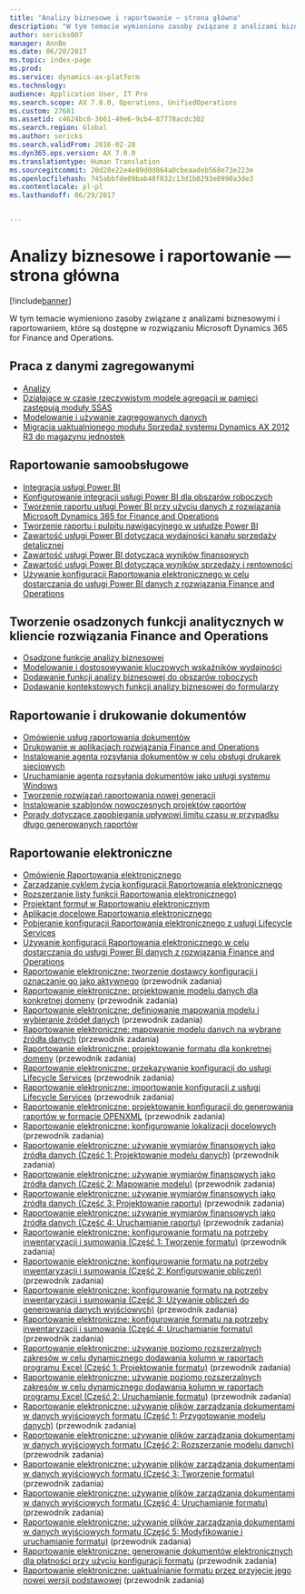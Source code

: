 ```yaml
---
title: "Analizy biznesowe i raportowanie — strona główna"
description: "W tym temacie wymieniono zasoby związane z analizami biznesowymi i raportowaniem, które są dostępne w rozwiązaniu Microsoft Dynamics 365 for Finance and Operations."
author: sericks007
manager: AnnBe
ms.date: 06/20/2017
ms.topic: index-page
ms.prod: 
ms.service: dynamics-ax-platform
ms.technology: 
audience: Application User, IT Pro
ms.search.scope: AX 7.0.0, Operations, UnifiedOperations
ms.custom: 27681
ms.assetid: c4624bc8-3661-49e6-9cb4-87778acdc302
ms.search.region: Global
ms.author: sericks
ms.search.validFrom: 2016-02-28
ms.dyn365.ops.version: AX 7.0.0
ms.translationtype: Human Translation
ms.sourcegitcommit: 20d28e22e4e89d0d864a0cbeaadeb568e73e223e
ms.openlocfilehash: 745abbfde09bab40f032c13d1b0293e0990a3de3
ms.contentlocale: pl-pl
ms.lasthandoff: 06/29/2017


---
```


# <a name="bi-amp-reporting-home-page"></a>Analizy biznesowe i raportowanie — strona główna

[!include[banner](../includes/banner.md)]


W tym temacie wymieniono zasoby związane z analizami biznesowymi i raportowaniem, które są dostępne w rozwiązaniu Microsoft Dynamics 365 for Finance and Operations. 

<a name="working-with-aggregate-data"></a>Praca z danymi zagregowanymi
---------------------------

-   [Analizy](analytics.md)
-   [Działające w czasie rzeczywistym modele agregacji w pamięci zastępują moduły SSAS](..\migration-upgrade\in-memory-real-time-aggregate-models.md)
-   [Modelowanie i używanie zagregowanych danych](model-aggregate-data.md)
-   [Migracja uaktualnionego modułu Sprzedaż systemu Dynamics AX 2012 R3 do magazynu jednostek](..\migration-upgrade\migrate-upgraded-cube-entity-store.md)

## <a name="self-service-reporting"></a>Raportowanie samoobsługowe
-   [Integracja usługi Power BI](power-bi-integration.md)
-   [Konfigurowanie integracji usługi Power BI dla obszarów roboczych](configure-power-bi-integration.md)
-   [Tworzenie raportu usługi Power BI przy użyciu danych z rozwiązania Microsoft Dynamics 365 for Finance and Operations](create-powerbi-report-data.md)
-   [Tworzenie raportu i pulpitu nawigacyjnego w usłudze Power BI](create-powerbi-report-dashboard.md)
-   [Zawartość usługi Power BI dotycząca wydajności kanału sprzedaży detalicznej](retail-channel-performance-dashboard-power-bi-data.md)
-   [Zawartość usługi Power BI dotycząca wyników finansowych](financial-performance-power-bi-content-pack.md)
-   [Zawartość usługi Power BI dotycząca wyników sprzedaży i rentowności](sales-profitability-performance-content-pack.md)
-   [Używanie konfiguracji Raportowania elektronicznego w celu dostarczania do usługi Power BI danych z rozwiązania Finance and Operations](general-electronic-reporting-report-configuration-get-data-powerbi.md)

## <a name="building-embedded-analytical-experiences-in-the-finance-and-operations-client"></a>Tworzenie osadzonych funkcji analitycznych w kliencie rozwiązania Finance and Operations
-   [Osadzone funkcje analizy biznesowej](analytics.md#embedded-business-intelligence)
-   [Modelowanie i dostosowywanie kluczowych wskaźników wydajności](analytics.md#kpi-modeling-and-customization)
-   [Dodawanie funkcji analizy biznesowej do obszarów roboczych](add-bi-workspaces.md)
-   [Dodawanie kontekstowych funkcji analizy biznesowej do formularzy](add-contextual-bi-forms.md)

## <a name="document-reporting-and-printing"></a>Raportowanie i drukowanie dokumentów
-   [Omówienie usług raportowania dokumentów](document-reporting-services.md)
-   [Drukowanie w aplikacjach rozwiązania Finance and Operations](print-documents.md)
-   [Instalowanie agenta rozsyłania dokumentów w celu obsługi drukarek sieciowych](install-document-routing-agent.md)
-   [Uruchamianie agenta rozsyłania dokumentów jako usługi systemu Windows](run-document-routing-agent-as-windows-service.md)
-   [Tworzenie rozwiązań raportowania nowej generacji](create-nextgen-reporting-solutions.md)
-   [Instalowanie szablonów nowoczesnych projektów raportów](install-modern-report-design-templates.md)
-   [Porady dotyczące zapobiegania upływowi limitu czasu w przypadku długo generowanych raportów](prevent-long-running-reports-timing-out.md)

## <a name="electronic-reporting"></a>Raportowanie elektroniczne
-   [Omówienie Raportowania elektronicznego](general-electronic-reporting.md)
-   [Zarządzanie cyklem życia konfiguracji Raportowania elektronicznego](general-electronic-reporting-manage-configuration-lifecycle.md)
-   [Rozszerzanie listy funkcji Raportowania elektronicznego)](general-electronic-reporting-formulas-list-extension.md)
-   [Projektant formuł w Raportowaniu elektronicznym](general-electronic-reporting-formula-designer.md)
-   [Aplikacje docelowe Raportowania elektronicznego](electronic-reporting-destinations.md)
-   [Pobieranie konfiguracji Raportowania elektronicznego z usługi Lifecycle Services](download-electronic-reporting-configuration-lcs.md)
-   [Używanie konfiguracji Raportowania elektronicznego w celu dostarczania do usługi Power BI danych z rozwiązania Finance and Operations](general-electronic-reporting-report-configuration-get-data-powerbi.md)
-   [Raportowanie elektroniczne: tworzenie dostawcy konfiguracji i oznaczanie go jako aktywnego](http://ax.help.dynamics.com/en/wiki/er-select-service-provider/) (przewodnik zadania)
-   [Raportowanie elektroniczne: projektowanie modelu danych dla konkretnej domeny](http://ax.help.dynamics.com/en/wiki/er-design-domain-specific-data-model/) (przewodnik zadania)
-   [Raportowanie elektroniczne: definiowanie mapowania modelu i wybieranie źródeł danych](http://ax.help.dynamics.com/en/wiki/er-define-model-mapping-and-select-data-sources/) (przewodnik zadania)
-   [Raportowanie elektroniczne: mapowanie modelu danych na wybrane źródła danych](http://ax.help.dynamics.com/en/wiki/er-map-data-model-to-selected-data-sources/) (przewodnik zadania)
-   [Raportowanie elektroniczne: projektowanie formatu dla konkretnej domeny](http://ax.help.dynamics.com/en/wiki/er-design-domain-specific-format/) (przewodnik zadania)
-   [Raportowanie elektroniczne: przekazywanie konfiguracji do usługi Lifecycle Services](http://ax.help.dynamics.com/en/wiki/upload-a-configuration-into-lifecycle-services/) (przewodnik zadania)
-   [Raportowanie elektroniczne: importowanie konfiguracji z usługi Lifecycle Services](http://ax.help.dynamics.com/en/wiki/import-a-configuration-from-lifecycle-services/) (przewodnik zadania)
-   [Raportowanie elektroniczne: projektowanie konfiguracji do generowania raportów w formacie OPENXML](http://ax.help.dynamics.com/en/wiki/design-a-configuration-for-generating-reports-in-openxml-format/) (przewodnik zadania)
-   [Raportowanie elektroniczne: konfigurowanie lokalizacji docelowych](http://ax.help.dynamics.com/en/wiki/configure-destinations/) (przewodnik zadania)
-   [Raportowanie elektroniczne: używanie wymiarów finansowych jako źródła danych (Część 1: Projektowanie modelu danych)](http://ax.help.dynamics.com/en/wiki/er-use-financial-dimensions-as-a-data-source-part-1-design-data-model/) (przewodnik zadania)
-   [Raportowanie elektroniczne: używanie wymiarów finansowych jako źródła danych (Część 2: Mapowanie modelu)](http://ax.help.dynamics.com/en/wiki/er-use-financial-dimensions-as-a-data-source-part-2-model-mapping/) (przewodnik zadania)
-   [Raportowanie elektroniczne: używanie wymiarów finansowych jako źródła danych (Część 3: Projektowanie raportu)](http://ax.help.dynamics.com/en/wiki/er-use-financial-dimensions-as-a-data-source-part-3-design-the-report/) (przewodnik zadania)
-   [Raportowanie elektroniczne: używanie wymiarów finansowych jako źródła danych (Część 4: Uruchamianie raportu)](http://ax.help.dynamics.com/en/wiki/er-use-financial-dimensions-as-a-data-source-part-4-run-the-report/) (przewodnik zadania)
-   [Raportowanie elektroniczne: konfigurowanie formatu na potrzeby inwentaryzacji i sumowania (Część 1: Tworzenie formatu)](http://ax.help.dynamics.com/en/wiki/er-configure-format-to-do-counting-and-summing-part-1-create-format/) (przewodnik zadania)
-   [Raportowanie elektroniczne: konfigurowanie formatu na potrzeby inwentaryzacji i sumowania (Część 2: Konfigurowanie obliczeń)](http://ax.help.dynamics.com/en/wiki/er-configure-format-to-do-counting-and-summing-part-2-configure-computations/) (przewodnik zadania)
-   [Raportowanie elektroniczne: konfigurowanie formatu na potrzeby inwentaryzacji i sumowania (Część 3: Używanie obliczeń do generowania danych wyjściowych)](http://ax.help.dynamics.com/en/wiki/er-configure-format-to-do-counting-and-summing-part-3-use-computations-to-make-the-output/) (przewodnik zadania)
-   [Raportowanie elektroniczne: konfigurowanie formatu na potrzeby inwentaryzacji i sumowania (Część 4: Uruchamianie formatu)](http://ax.help.dynamics.com/en/wiki/er-configure-format-to-do-counting-and-summing-part-4-run-format/) (przewodnik zadania)
-   [Raportowanie elektroniczne: używanie poziomo rozszerzalnych zakresów w celu dynamicznego dodawania kolumn w raportach programu Excel (Część 1: Projektowanie formatu)](http://ax.help.dynamics.com/en/wiki/er-use-horizontally-expandable-ranges-to-dynamically-add-columns-in-excel-reports-part-1-design-format/) (przewodnik zadania)
-   [Raportowanie elektroniczne: używanie poziomo rozszerzalnych zakresów w celu dynamicznego dodawania kolumn w raportach programu Excel (Część 2: Uruchamianie formatu)](http://ax.help.dynamics.com/en/wiki/er-use-horizontally-expandable-ranges-to-dynamically-add-columns-in-excel-reports-part-2-run-format/) (przewodnik zadania)
-   [Raportowanie elektroniczne: używanie plików zarządzania dokumentami w danych wyjściowych formatu (Część 1: Przygotowanie modelu danych)](http://ax.help.dynamics.com/en/wiki/er-use-document-management-files-in-format-outputs-part-1-prepare-data-model/) (przewodnik zadania)
-   [Raportowanie elektroniczne: używanie plików zarządzania dokumentami w danych wyjściowych formatu (Część 2: Rozszerzanie modelu danych)](http://ax.help.dynamics.com/en/wiki/er-use-document-management-files-in-format-outputs-part-2-extend-data-model/) (przewodnik zadania)
-   [Raportowanie elektroniczne: używanie plików zarządzania dokumentami w danych wyjściowych formatu (Część 3: Tworzenie formatu)](http://ax.help.dynamics.com/en/wiki/er-use-document-management-files-in-format-outputs-part-3-create-format/) (przewodnik zadania)
-   [Raportowanie elektroniczne: używanie plików zarządzania dokumentami w danych wyjściowych formatu (Część 4: Uruchamianie formatu)](http://ax.help.dynamics.com/en/wiki/er-use-document-management-files-in-format-outputs-part-4-run-format/) (przewodnik zadania)
-   [Raportowanie elektroniczne: używanie plików zarządzania dokumentami w danych wyjściowych formatu (Część 5: Modyfikowanie i uruchamianie formatu)](http://ax.help.dynamics.com/en/wiki/er-use-document-management-files-in-format-outputs-part-5-modify-and-run-format/) (przewodnik zadania)
-   [Raportowanie elektroniczne: generowanie dokumentów elektronicznych dla płatności przy użyciu konfiguracji formatu](http://ax.help.dynamics.com/en/wiki/generate-electronic-documents-for-payments-using-a-format-configuration/) (przewodnik zadania)
-   [Raportowanie elektroniczne: uaktualnianie formatu przez przyjęcie jego nowej wersji podstawowej](http://ax.help.dynamics.com/en/wiki/upgrade-your-format-by-adopting-a-new-base-version-of-that-format/) (przewodnik zadania)







